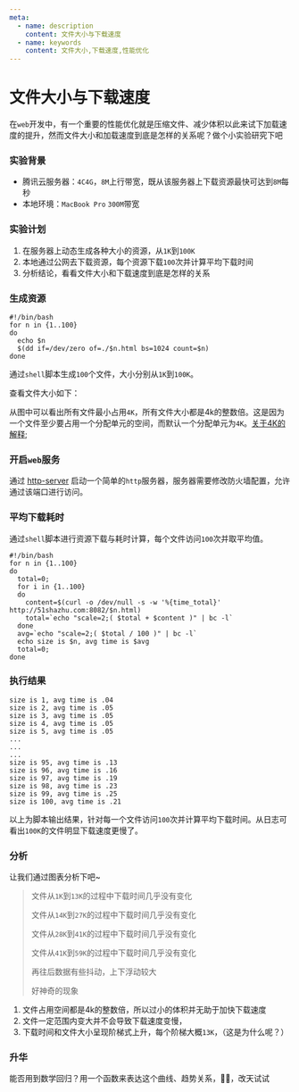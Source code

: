 ```yaml
---
meta:
  - name: description
    content: 文件大小与下载速度
  - name: keywords
    content: 文件大小,下载速度,性能优化
---
```

# 文件大小与下载速度

在`web`开发中，有一个重要的性能优化就是压缩文件、减少体积以此来试下加载速度的提升，然而文件大小和加载速度到底是怎样的关系呢？做个小实验研究下吧

<ImgView title="研究文件大小和下载速度的关系" url="https://z.wiki/autoupload/2022-09-06/469df116be87444c97e80a55539a8c82.image.png" />


### 实验背景

<ImgView title="服务器配置 " url="https://z.wiki/autoupload/2022-09-06/ffe86ab53db34af18da4b55ff412d004.image.png" />

* 腾讯云服务器：`4C4G`，`8M`上行带宽，既从该服务器上下载资源最快可达到`8M`每秒
* 本地环境：`MacBook Pro` `300M`带宽

### 实验计划

1. 在服务器上动态生成各种大小的资源，从`1K`到`100K`
2. 本地通过公网去下载资源，每个资源下载`100`次并计算平均下载时间
3. 分析结论，看看文件大小和下载速度到底是怎样的关系


### 生成资源

```shell
#!/bin/bash
for n in {1..100}
do
  echo $n
  $(dd if=/dev/zero of=./$n.html bs=1024 count=$n)
done
```

通过`shell`脚本生成`100`个文件，大小分别从`1K`到`100K`。

<ImgView title="生成测试文件" url="https://z.wiki/autoupload/2022-09-06/169940ffc0a84c64806fdcc8f6452f74.image.png" />

查看文件大小如下：

<ImgView title="查看文件大小" url="https://z.wiki/autoupload/2022-09-06/0daa2d5de85c44398ffad414b13ef59d.image.png" />

从图中可以看出所有文件最小占用`4K`，所有文件大小都是4k的整数倍。这是因为一个文件至少要占用一个分配单元的空间，而默认一个分配单元为`4K`。[关于4K的解释](https://www.zhihu.com/question/347758704/answer/836811084);


### 开启`web`服务

通过 [http-server](https://www.npmjs.com/package/http-server) 启动一个简单的`http`服务器，服务器需要修改防火墙配置，允许通过该端口进行访问。

<ImgView title="开启http服务" url="https://z.wiki/autoupload/2022-09-06/a61fc39739ba4ddda9427ec5e6accb7c.image.png" />

### 平均下载耗时

通过`shell`脚本进行资源下载与耗时计算，每个文件访问`100`次并取平均值。

```shell
#!/bin/bash
for n in {1..100}
do
  total=0;
  for i in {1..100}
  do
    content=$(curl -o /dev/null -s -w '%{time_total}'  http://51shazhu.com:8082/$n.html)
    total=`echo "scale=2;( $total + $content )" | bc -l`
  done
  avg=`echo "scale=2;( $total / 100 )" | bc -l`
  echo size is $n, avg time is $avg
  total=0;
done
```


### 执行结果


```
size is 1, avg time is .04
size is 2, avg time is .05
size is 3, avg time is .05
size is 4, avg time is .05
size is 5, avg time is .05
...
...
...
size is 95, avg time is .13
size is 96, avg time is .16
size is 97, avg time is .19
size is 98, avg time is .23
size is 99, avg time is .25
size is 100, avg time is .21
```


以上为脚本输出结果，针对每一个文件访问`100`次并计算平均下载时间。从日志可看出`100K`的文件明显下载速度更慢了。

### 分析

<ImgView title="分析结论" url="https://z.wiki/autoupload/2022-09-05/f9e9064e473b445c9f193f7fbdcc69d1.image.png" />

让我们通过图表分析下吧~

<ImgView title="文件大小和下载速度趋势图" url="https://z.wiki/autoupload/2022-09-06/6c90b271d40c484294d66e2f8cced37f.image.png" />

> 文件从`1K`到`13K`的过程中下载时间几乎没有变化
> 
> 文件从`14K`到`27K`的过程中下载时间几乎没有变化
> 
> 文件从`28K`到`41K`的过程中下载时间几乎没有变化
> 
> 文件从`41K`到`59K`的过程中下载时间几乎没有变化
> 
> 再往后数据有些抖动，上下浮动较大
> 
> 好神奇的现象


1. 文件占用空间都是4k的整数倍，所以过小的体积并无助于加快下载速度
2. 文件一定范围内变大并不会导致下载速度变慢，
3. 下载时间和文件大小呈现阶梯式上升，每个阶梯大概`13K`，（这是为什么呢？）

### 升华

能否用到数学回归？用一个函数来表达这个曲线、趋势关系，🤔🤔，改天试试


